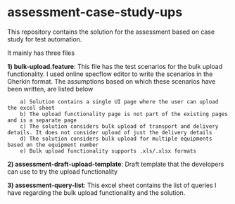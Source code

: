 # assessment-case-study-ups

This repository contains the solution for the assessment based on case study for test automation. 

It mainly has three files

**1) bulk-upload.feature**: This file has the test scenarios for the bulk upload functionality. I used online specflow editor to write the scenarios in the Gherkin format. The assumptions based on which these scenarios have been written, are listed below

        a) Solution contains a single UI page where the user can upload the excel sheet
        b) The upload functionality page is not part of the existing pages and is a separate page
        c) The solution considers bulk upload of transport and delivery details. It does not consider upload of just the delivery details
        d) The solution considers bulk upload for multiple equipments based on the equipment number
        e) Bulk upload functionality supports .xls/.xlsx formats

 **2) assessment-draft-upload-template**: Draft template that the developers can use to try the upload functionality
 
 **3) assessment-query-list**: This excel sheet contains the list of queries I have regarding the bulk upload functionality and the solution.
